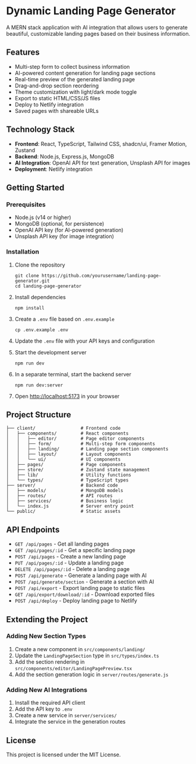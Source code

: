 # Dynamic Landing Page Generator

A MERN stack application with AI integration that allows users to generate beautiful, customizable landing pages based on their business information.

## Features

- Multi-step form to collect business information
- AI-powered content generation for landing page sections
- Real-time preview of the generated landing page
- Drag-and-drop section reordering
- Theme customization with light/dark mode toggle
- Export to static HTML/CSS/JS files
- Deploy to Netlify integration
- Saved pages with shareable URLs

## Technology Stack

- **Frontend**: React, TypeScript, Tailwind CSS, shadcn/ui, Framer Motion, Zustand
- **Backend**: Node.js, Express.js, MongoDB
- **AI Integration**: OpenAI API for text generation, Unsplash API for images
- **Deployment**: Netlify integration

## Getting Started

### Prerequisites

- Node.js (v14 or higher)
- MongoDB (optional, for persistence)
- OpenAI API key (for AI-powered generation)
- Unsplash API key (for image integration)

### Installation

1. Clone the repository
   ```
   git clone https://github.com/yourusername/landing-page-generator.git
   cd landing-page-generator
   ```

2. Install dependencies
   ```
   npm install
   ```

3. Create a `.env` file based on `.env.example`
   ```
   cp .env.example .env
   ```

4. Update the `.env` file with your API keys and configuration

5. Start the development server
   ```
   npm run dev
   ```

6. In a separate terminal, start the backend server
   ```
   npm run dev:server
   ```

7. Open [http://localhost:5173](http://localhost:5173) in your browser

## Project Structure

```
├── client/                 # Frontend code
│   ├── components/         # React components
│   │   ├── editor/         # Page editor components
│   │   ├── form/           # Multi-step form components
│   │   ├── landing/        # Landing page section components
│   │   ├── layout/         # Layout components
│   │   └── ui/             # UI components
│   ├── pages/              # Page components
│   ├── store/              # Zustand state management
│   ├── lib/                # Utility functions
│   └── types/              # TypeScript types
├── server/                 # Backend code
│   ├── models/             # MongoDB models
│   ├── routes/             # API routes
│   ├── services/           # Business logic
│   └── index.js            # Server entry point
└── public/                 # Static assets
```

## API Endpoints

- `GET /api/pages` - Get all landing pages
- `GET /api/pages/:id` - Get a specific landing page
- `POST /api/pages` - Create a new landing page
- `PUT /api/pages/:id` - Update a landing page
- `DELETE /api/pages/:id` - Delete a landing page
- `POST /api/generate` - Generate a landing page with AI
- `POST /api/generate/section` - Generate a section with AI
- `POST /api/export` - Export landing page to static files
- `GET /api/export/download/:id` - Download exported files
- `POST /api/deploy` - Deploy landing page to Netlify

## Extending the Project

### Adding New Section Types

1. Create a new component in `src/components/landing/`
2. Update the `LandingPageSection` type in `src/types/index.ts`
3. Add the section rendering in `src/components/editor/LandingPagePreview.tsx`
4. Add the section generation logic in `server/routes/generate.js`

### Adding New AI Integrations

1. Install the required API client
2. Add the API key to `.env`
3. Create a new service in `server/services/`
4. Integrate the service in the generation routes

## License

This project is licensed under the MIT License.